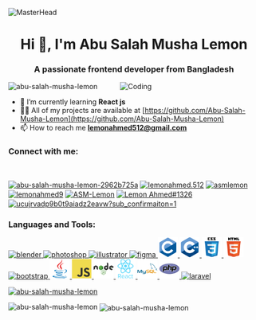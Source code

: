 ![MasterHead](https://wallpaperaccess.com/full/2471303.gif)
<h1 align="center">Hi 👋, I'm Abu Salah Musha Lemon</h1>
<h3 align="center">A passionate frontend developer from Bangladesh</h3>
<img align="right" alt="Coding" width="280"
    src="https://steamuserimages-a.akamaihd.net/ugc/1631947648964785474/81CBA15178466DD47195A239232202E78987B714/?imw=637&imh=358&ima=fit&impolicy=Letterbox&imcolor=%23000000&letterbox=true" />
<p align="left">
    <img src="https://komarev.com/ghpvc/?username=abu-salah-musha-lemon&label=Profile%20views&color=0e75b6&style=flat"
        alt="abu-salah-musha-lemon" />
</p>

- 🌱 I’m currently learning **React js** 
- 👨‍💻 All of my projects are available at
[https://github.com/Abu-Salah-Musha-Lemon](https://github.com/Abu-Salah-Musha-Lemon)
- 📫 How to reach me **lemonahmed512@gmail.com**

<h3 align="left">Connect with me:</h3>
<br />
<p align="left">
    <a href="https://linkedin.com/in/abu-salah-musha-lemon" target="blank"><img align="center"
            src="https://raw.githubusercontent.com/rahuldkjain/github-profile-readme-generator/master/src/images/icons/Social/linked-in-alt.svg"
            alt="abu-salah-musha-lemon-2962b725a" height="30" width="40" /></a>
    <a href="https://fb.com/lemonahmed.512" target="blank"><img align="center"
            src="https://raw.githubusercontent.com/rahuldkjain/github-profile-readme-generator/master/src/images/icons/Social/facebook.svg"
            alt="lemonahmed.512" height="30" width="40" /></a>
    <a href="https://codeforces.com/profile/asmlemon" target="blank"><img align="center"
            src="https://raw.githubusercontent.com/rahuldkjain/github-profile-readme-generator/master/src/images/icons/Social/codeforces.svg"
            alt="asmlemon" height="30" width="40" /></a>
        <a href="https://www.artstation.com/abu-salah-musha-lemon" target="blank"><img align="center"
            src="https://cdn.worldvectorlogo.com/logos/artstation-1.svg"
            alt="lemonahmed9" height="30" width="40" /></a>
    <a href="https://www.figma.com/files/user/1178671692250707329?fuid=1178671692250707329" target="blank"><img align="center"
            src="https://cdn-icons-png.flaticon.com/512/5968/5968705.png"
            alt="ASM-Lemon" height="30" width="40" /></a>
    <a href="https://discord.gg/Lemon Ahmed#1326" target="blank"><img align="center"
            src="https://raw.githubusercontent.com/rahuldkjain/github-profile-readme-generator/master/src/images/icons/Social/discord.svg"
            alt="Lemon Ahmed#1326" height="30" width="40" /></a>
            <a href="https://www.youtube.com/channel/UCuJrVADp9B0T9AIadz2eAVw?sub_confirmaiton=1" target="blank"><img align="center" src="https://raw.githubusercontent.com/rahuldkjain/github-profile-readme-generator/master/src/images/icons/Social/youtube.svg" alt="ucujrvadp9b0t9aiadz2eavw?sub_confirmaiton=1" height="30" width="40" /></a>
    
</p>

<h3 align="left">Languages and Tools:</h3>
<p align="left">
    <a href="https://www.blender.org/" target="_blank" rel="noreferrer">
        <img src="https://download.blender.org/branding/community/blender_community_badge_white.svg" alt="blender"
            width="40" height="40" />
    </a>
        <a href="https://www.photoshop.com/en" target="_blank" rel="noreferrer">
        <img src="https://www.adobe.com/cc-shared/assets/img/product-icons/svg/photoshop-64.svg"
            alt="photoshop" width="40" height="40" />
    </a>
        <a href="https://www.adobe.com/in/products/illustrator.html" target="_blank" rel="noreferrer">
        <img src="https://www.vectorlogo.zone/logos/adobe_illustrator/adobe_illustrator-icon.svg" alt="illustrator"
            width="40" height="40" />
    </a>
     <a href="https://www.figma.com/" target="_blank" rel="noreferrer">
        <img src="https://www.vectorlogo.zone/logos/figma/figma-icon.svg" alt="figma" width="40" height="40" />
    </a>
    <a href="https://www.cprogramming.com/" target="_blank" rel="noreferrer">
        <img src="https://raw.githubusercontent.com/devicons/devicon/master/icons/c/c-original.svg" alt="c" width="40"
            height="40" />
    </a>
    <a href="https://www.w3schools.com/cpp/" target="_blank" rel="noreferrer">
        <img src="https://raw.githubusercontent.com/devicons/devicon/master/icons/cplusplus/cplusplus-original.svg"
            alt="cplusplus" width="40" height="40" />
    </a>
    <a href="https://www.w3schools.com/css/" target="_blank" rel="noreferrer">
        <img src="https://raw.githubusercontent.com/devicons/devicon/master/icons/css3/css3-original-wordmark.svg"
            alt="css3" width="40" height="40" />
    </a>
    <a href="https://www.w3.org/html/" target="_blank" rel="noreferrer">
        <img src="https://raw.githubusercontent.com/devicons/devicon/master/icons/html5/html5-original-wordmark.svg"
            alt="html5" width="40" height="40" />
    </a>
        <a href="https://getbootstrap.com" target="_blank" rel="noreferrer">
        <img src="https://getbootstrap.com/docs/5.3/assets/brand/bootstrap-logo-shadow.png"
            alt="bootstrap" width="40" height="40" />
    </a>
    <a href="https://www.java.com" target="_blank" rel="noreferrer">
        <img src="https://raw.githubusercontent.com/devicons/devicon/master/icons/java/java-original.svg" alt="java"
            width="40" height="40" />
    </a>
    <a href="https://developer.mozilla.org/en-US/docs/Web/JavaScript" target="_blank" rel="noreferrer">
        <img src="https://raw.githubusercontent.com/devicons/devicon/master/icons/javascript/javascript-original.svg"
            alt="javascript" width="40" height="40" />
    </a>
    <a href="https://nodejs.org" target="_blank" rel="noreferrer">
        <img src="https://raw.githubusercontent.com/devicons/devicon/master/icons/nodejs/nodejs-original-wordmark.svg" alt="nodejs" width="40" height="40" />
    </a>
    <a href="https://reactjs.org/" target="_blank" rel="noreferrer">
        <img src="https://raw.githubusercontent.com/devicons/devicon/master/icons/react/react-original-wordmark.svg" alt="react" width="40" height="40" />
    </a>
    <a href="https://www.mysql.com/" target="_blank" rel="noreferrer"> 
        <img src="https://raw.githubusercontent.com/devicons/devicon/master/icons/mysql/mysql-original-wordmark.svg" alt="mysql" width="40" height="40"> 
    </a>
    <a href="https://www.php.net" target="_blank" rel="noreferrer"> 
        <img src="https://raw.githubusercontent.com/devicons/devicon/master/icons/php/php-original.svg" alt="php" width="40" height="40"> 
    </a>
    <a href="https://laravel.com/" target="_blank" rel="noreferrer"> 
       <img src="https://raw.githubusercontent.com/laravel/art/master/logo-lockup/5%20SVG/2%20CMYK/1%20Full%20Color/laravel-logolockup-cmyk-red.svg" alt="laravel" width="40" height="40"> 
    </a>


</p>
<p align="left"> <a href="https://github.com/ryo-ma/github-profile-trophy">
    <img src="https://github-profile-trophy.vercel.app/?username=abu-salah-musha-lemon" alt="abu-salah-musha-lemon"></a> 
</p>
<p>
   <!-- <img align="left"
        src="https://github-readme-stats.vercel.app/api/top-langs?username=abu-salah-musha-lemon&show_icons=true&locale=en&layout=compact"
        alt="abu-salah-musha-lemon" />
    -->
    <img align = "left"
         src="https://github-readme-stats.vercel.app/api/top-langs/?username=abu-salah-musha-lemon&theme=blue-green"
         alt="abu-salah-musha-lemon"/>

</p>

<p>
    &nbsp;<img align="center"
        src="https://github-readme-stats.vercel.app/api?username=abu-salah-musha-lemon&show_icons=true&theme=transparent"
        alt="abu-salah-musha-lemon" />


    
</p>
<!--
<p>
    <img align="center" src="https://github-readme-streak-stats.herokuapp.com/?user=abu-salah-musha-lemon&"
        alt="abu-salah-musha-lemon" />
</p> -->
